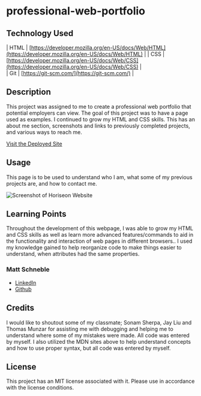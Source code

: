 # professional-web-portfolio

## Technology Used 

| HTML | [https://developer.mozilla.org/en-US/docs/Web/HTML](https://developer.mozilla.org/en-US/docs/Web/HTML) | 
| CSS  | [https://developer.mozilla.org/en-US/docs/Web/CSS](https://developer.mozilla.org/en-US/docs/Web/CSS) |   
| Git  | [https://git-scm.com/](https://git-scm.com/) |    

## Description 

This project was assigned to me to create a professional web portfolio that potential employers can view. The goal of this project was to have a page used as examples. I continued to grow my HTML and CSS skills. This has an about me section, screenshots and links to previously completed projects, and various ways to reach me. 

[Visit the Deployed Site](https://mattschneble.github.io/professional-web-portfolio/)

## Usage 

This page is to be used to understand who I am, what some of my previous projects are, and how to contact me. 

![Screenshot of Horiseon Website](./assets/images/completed%20screenshot.png)

## Learning Points 

Throughout the development of this webpage, I was able to grow my HTML and CSS skills as well as learn more advanced features/commands to aid in the functionality and interaction of web pages in different browsers..
I used my knowledge gained to help reorganize code to make things easier to understand, when attributes had the same properties. 

### Matt Schneble

* [LinkedIn](https://www.linkedin.com/in/matthew-schneble/)
* [Github](https://github.com/mattschneble)

## Credits

I would like to shoutout some of my classmate; Sonam Sherpa, Jay Liu and Thomas Munzar for assisting me with debugging and helping me to understand where some of my mistakes were made. All code was entered by myself. I also utilized the MDN sites above to help understand concepts and how to use proper syntax, but all code was entered by myself. 

## License

This project has an MIT license associated with it. Please use in accordance with the license conditions.
